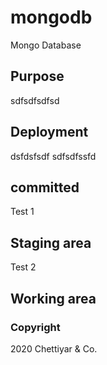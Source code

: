# mongodb
<!-- Copy Right changes -->
Mongo Database

## Purpose

sdfsdfsdfsd

## Deployment
dsfdsfsdf sdfsdfssfd

## committed
Test 1

## Staging area
Test 2

## Working area

### Copyright
2020 Chettiyar & Co.